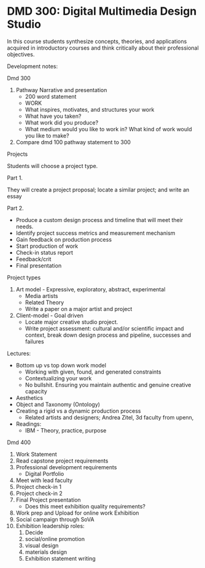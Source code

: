 # DMD 300: Digital Multimedia Design Studio

In this course students synthesize concepts, theories, and applications acquired in introductory courses and think critically about their professional objectives.

Development notes:


Dmd 300
1. Pathway Narrative and presentation
    * 200 word statement
    * WORK
    * What inspires, motivates, and structures your work
    * What have you taken?
    * What work did you produce?
    * What medium would you like to work in? What kind of work would you like to make?
2. Compare dmd 100 pathway statement to 300 

Projects

Students will choose a project type.

Part 1.

They will create a project proposal; locate a similar project; and write an essay

Part 2.

* Produce a custom design process and timeline that will meet their needs.
* Identify project success metrics and measurement mechanism
* Gain feedback on production process
* Start production of work
* Check-in status report
* Feedback/crit
* Final presentation

Project types

1. Art model - Expressive, exploratory, abstract, experimental
    * Media artists
    * Related Theory
    * Write a paper on a major artist and project
2. Client-model - Goal driven
    * Locate major creative studio project. 
    * Write project assessment: cultural and/or scientific impact and context, break down design process and pipeline, successes and failures

Lectures:

* Bottom up vs top down work model
    * Working with given, found, and generated constraints
    * Contextualizing your work
    * No bullshit. Ensuring you maintain authentic and genuine creative capacity
* Aesthetics
* Object and Taxonomy (Ontology)
* Creating a rigid vs a dynamic production process
    * Related artists and designers; Andrea Zitel, 3d faculty from upenn, 
* Readings:
    *  IBM - Theory, practice, purpose

Dmd 400

1. Work Statement
2. Read capstone project requirements
3. Professional development requirements
    * Digital Portfolio
4. Meet with lead faculty
5. Project check-in 1
6. Project check-in 2
7. Final Project presentation
    * Does this meet exhibition quality requirements?
8. Work prep and Upload for online work Exhibition 
9. Social campaign through SoVA
10. Exhibition leadership roles:
    1. Decide
    2. social/online promotion
    3. visual design
    4. materials design
    5. Exhibition statement writing 
